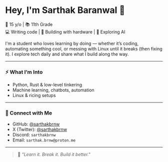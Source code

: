 # Hey, I'm Sarthak Baranwal 👋

🧠 15 y/o | 📚 11th Grade  
💻 Writing code | 🤖 Building with hardware | 🧪 Exploring AI

I'm a student who loves learning by doing — whether it’s coding, automating something cool, or messing with Linux until it breaks (then fixing it). I explore tech daily and share what I build along the way.

---

### ⚡ What I’m Into
- Python, Rust & low-level tinkering  
- Machine learning, chatbots, automation  
- Linux & ricing setups

---

### 📡 Connect with Me
- GitHub: [@sarthakbrnw](https://github.com/sarthakbrnw)  
- X (Twitter): [@sarthakbrnw](https://x.com/sarthakbrnw)  
- Discord: `sarthakbrnw`  
- Email: `sarthak.brnw@proton.me`

---

> 🚀 *"Learn it. Break it. Build it better."*
